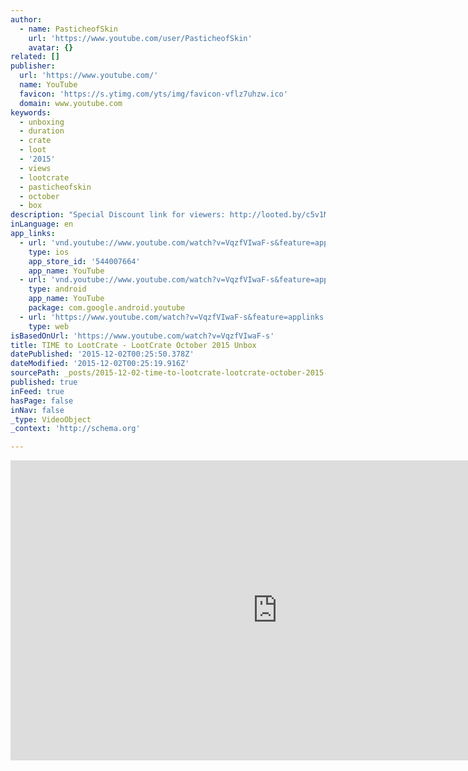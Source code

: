 ```yaml
---
author:
  - name: PasticheofSkin
    url: 'https://www.youtube.com/user/PasticheofSkin'
    avatar: {}
related: []
publisher:
  url: 'https://www.youtube.com/'
  name: YouTube
  favicon: 'https://s.ytimg.com/yts/img/favicon-vflz7uhzw.ico'
  domain: www.youtube.com
keywords:
  - unboxing
  - duration
  - crate
  - loot
  - '2015'
  - views
  - lootcrate
  - pasticheofskin
  - october
  - box
description: "Special Discount link for viewers: http://looted.by/c5v1M 3$ off your FIrst Crate with bigger savings for subscriptions. Unboxing the October LootCrate gifted to me by the AwesomePants People at LootCrate, Not usually one for Seasonal/Monthly bundles and packs of anysort but Hell i won't say no and this month was an particularly awesome box o'Stuff from Back to the future,Bill & Teds Excellent Adventure and Doctor Who how could you go wrong ^_^ Watch and see me get giddy with Glee."
inLanguage: en
app_links:
  - url: 'vnd.youtube://www.youtube.com/watch?v=VqzfVIwaF-s&feature=applinks'
    type: ios
    app_store_id: '544007664'
    app_name: YouTube
  - url: 'vnd.youtube://www.youtube.com/watch?v=VqzfVIwaF-s&feature=applinks'
    type: android
    app_name: YouTube
    package: com.google.android.youtube
  - url: 'https://www.youtube.com/watch?v=VqzfVIwaF-s&feature=applinks'
    type: web
isBasedOnUrl: 'https://www.youtube.com/watch?v=VqzfVIwaF-s'
title: TIME to LootCrate - LootCrate October 2015 Unbox
datePublished: '2015-12-02T00:25:50.378Z'
dateModified: '2015-12-02T00:25:19.916Z'
sourcePath: _posts/2015-12-02-time-to-lootcrate-lootcrate-october-2015-unbox.md
published: true
inFeed: true
hasPage: false
inNav: false
_type: VideoObject
_context: 'http://schema.org'

---
```

<iframe src="https://cdn.embedly.com/widgets/media.html?src=https%3A%2F%2Fwww.youtube.com%2Fembed%2FVqzfVIwaF-s%3Ffeature%3Doembed&amp;url=https%3A%2F%2Fwww.youtube.com%2Fwatch%3Fv%3DVqzfVIwaF-s&amp;image=https%3A%2F%2Fi.ytimg.com%2Fvi%2FVqzfVIwaF-s%2Fhqdefault.jpg&amp;key=b7d04c9b404c499eba89ee7072e1c4f7&amp;type=text%2Fhtml&amp;schema=youtube" width="854" height="480" scrolling="no" frameborder="0" allowfullscreen="allowfullscreen" style=""></iframe>